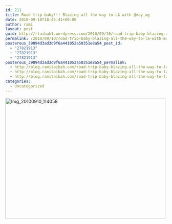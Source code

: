 ```yaml
---
id: 211
title: Road trip baby!!! Blazing all the way to LA with @may_ag
date: 2010-09-10T18:45:41+00:00
author: rami
layout: post
guid: http://rtaibah1.wordpress.com/2010/09/10/road-trip-baby-blazing-all-the-way-to-la-with-may_ag
permalink: /2010/09/10/road-trip-baby-blazing-all-the-way-to-la-with-may_ag/
posterous_39894d3ad3d9f6a441052a50351e8a54_post_id:
  - "27821913"
  - "27821913"
  - "27821913"
posterous_39894d3ad3d9f6a441052a50351e8a54_permalink:
  - http://blog.ramitaibah.com/road-trip-baby-blazing-all-the-way-to-la-with
  - http://blog.ramitaibah.com/road-trip-baby-blazing-all-the-way-to-la-with
  - http://blog.ramitaibah.com/road-trip-baby-blazing-all-the-way-to-la-with
categories:
  - Uncategorized
---
```

<div class='p_embed p_image_embed'>
  <a href="http://139.59.20.41/wp-content/uploads/2011/12/img_20100910_114058-scaled-1000.jpg"><img alt="Img_20100910_114058" height="377" src="http://139.59.20.41/wp-content/uploads/2011/12/img_20100910_114058-scaled-1000.jpg?w=300" width="500" /></a>
</div>